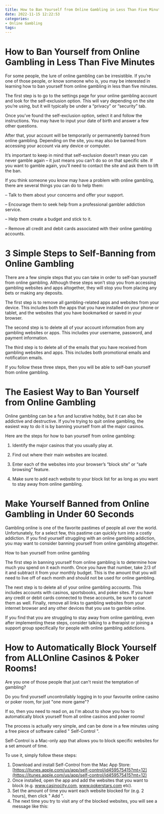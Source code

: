 ```yaml
---
title: How to Ban Yourself from Online Gambling in Less Than Five Minutes
date: 2022-11-15 12:22:53
categories:
- Online Gambling
tags:
---
```



#  How to Ban Yourself from Online Gambling in Less Than Five Minutes

For some people, the lure of online gambling can be irresistible. If you’re one of those people, or know someone who is, you may be interested in learning how to ban yourself from online gambling in less than five minutes.

The first step is to go to the settings page for your online gambling account and look for the self-exclusion option. This will vary depending on the site you’re using, but it will typically be under a “privacy” or “security” tab.

Once you’ve found the self-exclusion option, select it and follow the instructions. You may have to input your date of birth and answer a few other questions.

After that, your account will be temporarily or permanently banned from online gambling. Depending on the site, you may also be banned from accessing your account via any device or computer.

It’s important to keep in mind that self-exclusion doesn’t mean you can never gamble again – it just means you can’t do so on that specific site. If you want to gamble again, you’ll need to contact the site and ask them to lift the ban.

If you think someone you know may have a problem with online gambling, there are several things you can do to help them:

– Talk to them about your concerns and offer your support.

– Encourage them to seek help from a professional gambler addiction service.

– Help them create a budget and stick to it.

– Remove all credit and debit cards associated with their online gambling accounts.

#  3 Simple Steps to Self-Banning from Online Gambling

There are a few simple steps that you can take in order to self-ban yourself from online gambling. Although these steps won’t stop you from accessing gambling websites and apps altogether, they will stop you from placing any bets or making any deposits.

The first step is to remove all gambling-related apps and websites from your device. This includes both the apps that you have installed on your phone or tablet, and the websites that you have bookmarked or saved in your browser.

The second step is to delete all of your account information from any gambling websites or apps. This includes your username, password, and payment information.

The third step is to delete all of the emails that you have received from gambling websites and apps. This includes both promotional emails and notification emails.

If you follow these three steps, then you will be able to self-ban yourself from online gambling.

#  The Easiest Way to Ban Yourself from Online Gambling

Online gambling can be a fun and lucrative hobby, but it can also be addictive and destructive. If you’re trying to quit online gambling, the easiest way to do it is by banning yourself from all the major casinos.

Here are the steps for how to ban yourself from online gambling:

1. Identify the major casinos that you usually play at.

2. Find out where their main websites are located.

3. Enter each of the websites into your browser’s “block site” or “safe browsing” feature.

4. Make sure to add each website to your block list for as long as you want to stay away from online gambling.

#  Make Yourself Banned from Online Gambling in Under 60 Seconds

Gambling online is one of the favorite pastimes of people all over the world. Unfortunately, for a select few, this pastime can quickly turn into a costly addiction. If you find yourself struggling with an online gambling addiction, you may want to consider banning yourself from online gambling altogether.

How to ban yourself from online gambling

The first step in banning yourself from online gambling is to determine how much you spend on it each month. Once you have that number, take 2/3 of it and subtract it from your monthly budget. This is the amount that you will need to live off of each month and should not be used for online gambling.

The next step is to delete all of your online gambling accounts. This includes accounts with casinos, sportsbooks, and poker sites. If you have any credit or debit cards connected to these accounts, be sure to cancel them as well. Finally, remove all links to gambling websites from your internet browser and any other devices that you use to gamble online.

If you find that you are struggling to stay away from online gambling, even after implementing these steps, consider talking to a therapist or joining a support group specifically for people with online gambling addictions.

#  How to Automatically Block Yourself from ALLOnline Casinos & Poker Rooms!

Are you one of those people that just can't resist the temptation of gambling?

Do you find yourself uncontrollably logging in to your favourite online casino or poker room, for just "one more game"?

If so, then you need to read on, as I'm about to show you how to automatically block yourself from all online casinos and poker rooms!

The process is actually very simple, and can be done in a few minutes using a free piece of software called " Self-Control ".

Self-Control is a Mac-only app that allows you to block specific websites for a set amount of time.

To use it, simply follow these steps:

1. Download and install Self-Control from the Mac App Store: [https://itunes.apple.com/us/app/self-control/id459575415?mt=12](https://itunes.apple.com/us/app/self-control/id459575415?mt=12)
2. Once installed, open the app and add the websites that you want to block (e.g. www.casinocity.com, www.pokerstars.com etc).
3. Set the amount of time you want each website blocked for (e.g. 2 hours), then click " Add ".
4. The next time you try to visit any of the blocked websites, you will see a message like this:

























